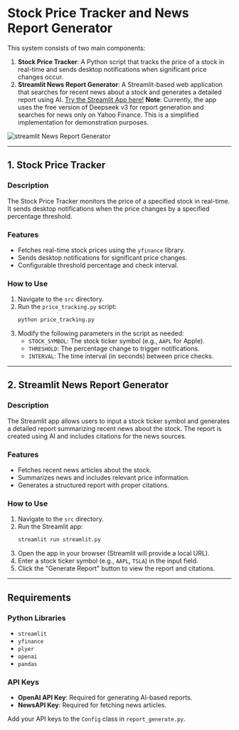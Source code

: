 # Stock Price Tracker and News Report Generator



This system consists of two main components:
1. **Stock Price Tracker**: A Python script that tracks the price of a stock in real-time and sends desktop notifications when significant price changes occur.
2. **Streamlit News Report Generator**: A Streamlit-based web application that searches for recent news about a stock and generates a detailed report using AI.
[Try the Streamlit App here!](https://stockreportgen.streamlit.app/)
**Note**: Currently, the app uses the free version of Deepseek v3 for report generation and searches for news only on Yahoo Finance. This is a simplified implementation for demonstration purposes.


![streamlit News Report Generator](img/Screenshot%202025-03-28%20at%2011.40.09 PM.jpg)

---

## 1. Stock Price Tracker

### Description
The Stock Price Tracker monitors the price of a specified stock in real-time. It sends desktop notifications when the price changes by a specified percentage threshold.

### Features
- Fetches real-time stock prices using the `yfinance` library.
- Sends desktop notifications for significant price changes.
- Configurable threshold percentage and check interval.

### How to Use
1. Navigate to the `src` directory.
2. Run the `price_tracking.py` script:
   ```bash
   python price_tracking.py
   ```
3. Modify the following parameters in the script as needed:
   - `STOCK_SYMBOL`: The stock ticker symbol (e.g., `AAPL` for Apple).
   - `THRESHOLD`: The percentage change to trigger notifications.
   - `INTERVAL`: The time interval (in seconds) between price checks.

---

## 2. Streamlit News Report Generator

### Description
The Streamlit app allows users to input a stock ticker symbol and generates a detailed report summarizing recent news about the stock. The report is created using AI and includes citations for the news sources.

### Features
- Fetches recent news articles about the stock.
- Summarizes news and includes relevant price information.
- Generates a structured report with proper citations.

### How to Use
1. Navigate to the `src` directory.
2. Run the Streamlit app:
   ```bash
   streamlit run streamlit.py
   ```
3. Open the app in your browser (Streamlit will provide a local URL).
4. Enter a stock ticker symbol (e.g., `AAPL`, `TSLA`) in the input field.
5. Click the "Generate Report" button to view the report and citations.

---

## Requirements

### Python Libraries
- `streamlit`
- `yfinance`
- `plyer`
- `openai`
- `pandas`

### API Keys
- **OpenAI API Key**: Required for generating AI-based reports.
- **NewsAPI Key**: Required for fetching news articles.

Add your API keys to the `Config` class in `report_generate.py`.
